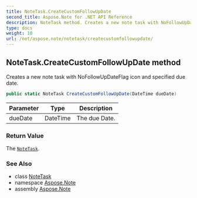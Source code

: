 ```yaml
---
title: NoteTask.CreateCustomFollowUpDate
second_title: Aspose.Note for .NET API Reference
description: NoteTask method. Creates a new note task with NoFollowUpDateFlag icon and specified due date
type: docs
weight: 10
url: /net/aspose.note/notetask/createcustomfollowupdate/
---
```

## NoteTask.CreateCustomFollowUpDate method

Creates a new note task with NoFollowUpDateFlag icon and specified due date.

```csharp
public static NoteTask CreateCustomFollowUpDate(DateTime dueDate)
```

| Parameter | Type | Description |
| --- | --- | --- |
| dueDate | DateTime | The due Date. |

### Return Value

The [`NoteTask`](../).

### See Also

* class [NoteTask](../)
* namespace [Aspose.Note](../../notetask/)
* assembly [Aspose.Note](../../../)


